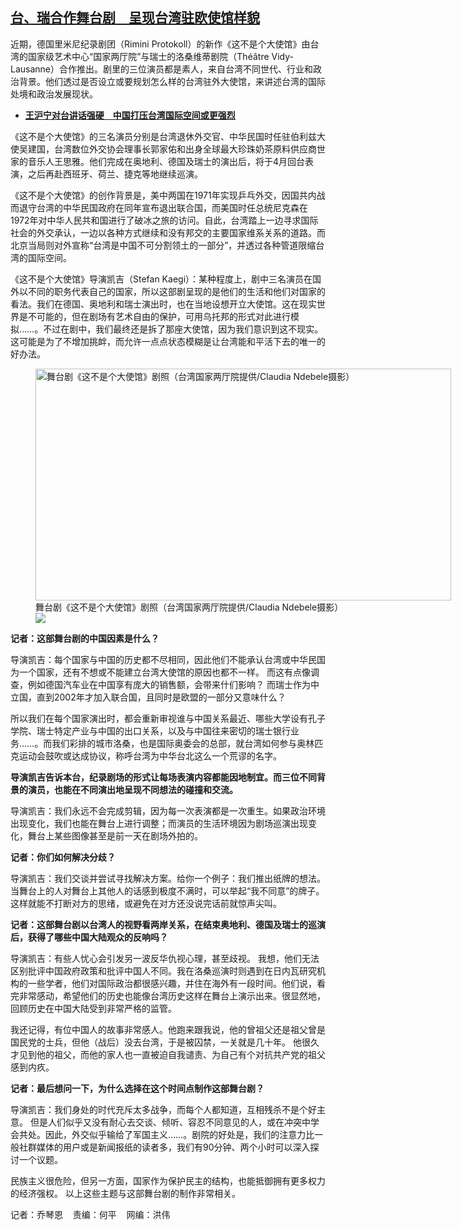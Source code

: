 <!--1712349240000-->
[台、瑞合作舞台剧　呈现台湾驻欧使馆样貌](https://www.rfa.org/mandarin/yataibaodao/gangtai/lu2-04052024140934.html)
------

<p><span style="font-weight: 400;">近期，德国里米尼纪录剧团（Rimini Protokoll）的新作《这不是个大使馆》由台湾的国家级艺术中心“国家两厅院”与瑞士的洛桑维蒂剧院（Théâtre Vidy-Lausanne）合作推出。剧里的三位演员都是素人，来自台湾不同世代、行业和政治背景。他们透过是否设立或要规划怎么样的台湾驻外大使馆，来讲述台湾的国际处境和政治发展现状。</span></p><ul><li><a href="https://www.rfa.org/mandarin/yataibaodao/gangtai/hcm1-02262024091717.html"><strong>王沪宁对台讲话强硬　中国打压台湾国际空间或更强烈</strong></a></li></ul><p><span style="font-weight: 400;">《这不是个大使馆》的三名演员分别是台湾退休外交官、中华民国时任驻伯利兹大使吴建国，台湾数位外交协会理事长郭家佑和出身全球最大珍珠奶茶原料供应商世家的音乐人王思雅。他们完成在奥地利、德国及瑞士的演出后，将于4月回台表演，之后再赴西班牙、荷兰、捷克等地继续巡演。</span></p><p><span style="font-weight: 400;">《这不是个大使馆》的创作背景是，美中两国在1971年实现乒乓外交，因国共内战而退守台湾的中华民国政府在同年宣布退出联合国，而美国时任总统尼克森在1972年对中华人民共和国进行了破冰之旅的访问。自此，台湾踏上一边寻求国际社会的外交承认，一边以各种方式继续和没有邦交的主要国家维系关系的道路。而北京当局则对外宣称“台湾是中国不可分割领土的一部分”，并透过各种管道限缩台湾的国际空间。 </span></p><p><span style="font-weight: 400;">《这不是个大使馆》导演凯吉（Stefan Kaegi）：某种程度上，剧中三名演员在国外以不同的职务代表自己的国家，所以这部剧呈现的是他们的生活和他们对国家的看法。我们在德国、奥地利和瑞士演出时，也在当地设想开立大使馆。这在现实世界是不可能的，但在剧场有艺术自由的保护，可用乌托邦的形式对此进行模拟……。不过在剧中，我们最终还是拆了那座大使馆，因为我们意识到这不现实。这可能是为了不增加挑衅，而允许一点点状态模糊是让台湾能和平活下去的唯一的好办法。</span></p><p><span style="font-weight: 400;"><figure class="image-richtext image-inline captioned" style="width:665px;"><img alt="舞台剧《这不是个大使馆》剧照（台湾国家两厅院提供/Claudia Ndebele摄影）" height="371" src="https://www.rfa.org/mandarin/yataibaodao/gangtai/lu2-04052024140934.html/lu3.jpg/@@images/73c9b4f4-b4df-4fcf-acd2-8c9bac091f67.jpeg" title="lu3.jpg" width="665"/><figcaption class="image-caption">舞台剧《这不是个大使馆》剧照（台湾国家两厅院提供/Claudia Ndebele摄影）</figcaption><small></small><div id="zoomattribute"><a data-caption="舞台剧《这不是个大使馆》剧照（台湾国家两厅院提供/Claudia Ndebele摄影）" data-fancybox="" href="https://www.rfa.org/mandarin/yataibaodao/gangtai/lu2-04052024140934.html/lu3.jpg" id="single_image" title="舞台剧《这不是个大使馆》剧照（台湾国家两厅院提供/Claudia Ndebele摄影）"><img src="/++plone++rfa-resources/img/icon-zoom.png"/></a></div></figure></span></p><p><b>记者：这部舞台剧的中国因素是什么？</b></p><p><span style="font-weight: 400;">导演凯吉：每个国家与中国的历史都不尽相同，因此他们不能承认台湾或中华民国为一个国家，还有不想或不能建立台湾大使馆的原因也都不一样。 而这有点像调查，例如德国汽车业在中国享有庞大的销售额，会带来什们影响？ 而瑞士作为中立国，直到2002年才加入联合国，且同时是欧盟的一部分又意味什么？</span></p><p><span style="font-weight: 400;">所以我们在每个国家演出时，都会重新审视谁与中国关系最近、哪些大学设有孔子学院、瑞士特定产业与中国的出口关系，以及与中国往来密切的瑞士银行业务……。而我们彩排的城市洛桑，也是国际奥委会的总部，就台湾如何参与奥林匹克运动会鼓吹或达成协议，称呼台湾为中华台北这么一个荒谬的名字。</span></p><p><b>导演凯吉告诉本台，纪录剧场的形式让每场表演内容都能因地制宜。而三位不同背景的演员，也能在不同演出地呈现不同想法的碰撞和交流。</b></p><p><span style="font-weight: 400;">导演凯吉：我们永远不会完成剪辑，因为每一次表演都是一次重生。如果政治环境出现变化，我们也能在舞台上进行调整；而演员的生活环境因为剧场巡演出现变化，舞台上某些图像甚至是前一天在剧场外拍的。</span></p><p><b>记者：你们如何解决分歧？</b></p><p><span style="font-weight: 400;">导演凯吉：我们交谈并尝试寻找解决方案。给你一个例子：我们推出纸牌的想法。当舞台上的人对舞台上其他人的话感到极度不满时，可以举起“我不同意”的牌子。这样就能不打断对方的思绪，或避免在对方还没说完话前就惊声尖叫。</span></p><p><b>记者：这部舞台剧以台湾人的视野看两岸关系，在结束奥地利、德国及瑞士的巡演后，获得了哪些中国大陆观众的反响吗？</b></p><p><span style="font-weight: 400;">导演凯吉：有些人忧心会引发另一波反华仇视心理，甚至歧视。 我想，他们无法区别批评中国政府政策和批评中国人不同。我在洛桑巡演时则遇到在日内瓦研究机构的一些学者，他们对国际政治都很感兴趣，并住在海外有一段时间。他们说，看完非常感动，希望他们的历史也能像台湾历史这样在舞台上演示出来。很显然地，回顾历史在中国大陆受到非常严格的监管。 </span></p><p><span style="font-weight: 400;">我还记得，有位中国人的故事非常感人。他跑来跟我说，他的曾祖父还是祖父曾是国民党的士兵，但他（战后）没去台湾，于是被囚禁，一关就是几十年。 他很久才见到他的祖父，而他的家人也一直被迫自我谴责、为自己有个对抗共产党的祖父感到内疚。</span></p><p><b>记者：最后想问一下，为什么选择在这个时间点制作这部舞台剧？</b></p><p><span style="font-weight: 400;">导演凯吉：我们身处的时代充斥太多战争，而每个人都知道，互相残杀不是个好主意。 但是人们似乎又没有耐心去交谈、倾听、容忍不同意见的人，或在冲突中学会共处。因此，外交似乎输给了军国主义……。剧院的好处是，我们的注意力比一般社群媒体的用户或是新闻报纸的读者多，我们有90分钟、两个小时可以深入探讨一个议题。</span></p><p><span style="font-weight: 400;">民族主义很危险，但另一方面，国家作为保护民主的结构，也能抵御拥有更多权力的经济强权。 以上这些主题与这部舞台剧的制作非常相关。</span></p><p><span style="font-weight: 400;">记者：乔琴恩    责编：何平</span>    <span style="font-weight: 400;">网编：洪伟</span></p>
